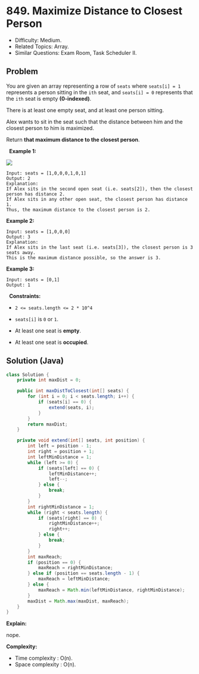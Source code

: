 # 849. Maximize Distance to Closest Person

- Difficulty: Medium.
- Related Topics: Array.
- Similar Questions: Exam Room, Task Scheduler II.

## Problem

You are given an array representing a row of ```seats``` where ```seats[i] = 1``` represents a person sitting in the ```ith``` seat, and ```seats[i] = 0``` represents that the ```ith``` seat is empty **(0-indexed)**.

There is at least one empty seat, and at least one person sitting.

Alex wants to sit in the seat such that the distance between him and the closest person to him is maximized. 

Return **that maximum distance to the closest person**.

 
**Example 1:**

![](https://assets.leetcode.com/uploads/2020/09/10/distance.jpg)

```
Input: seats = [1,0,0,0,1,0,1]
Output: 2
Explanation: 
If Alex sits in the second open seat (i.e. seats[2]), then the closest person has distance 2.
If Alex sits in any other open seat, the closest person has distance 1.
Thus, the maximum distance to the closest person is 2.
```

**Example 2:**

```
Input: seats = [1,0,0,0]
Output: 3
Explanation: 
If Alex sits in the last seat (i.e. seats[3]), the closest person is 3 seats away.
This is the maximum distance possible, so the answer is 3.
```

**Example 3:**

```
Input: seats = [0,1]
Output: 1
```

 
**Constraints:**


	
- ```2 <= seats.length <= 2 * 10^4```
	
- ```seats[i]``` is ```0``` or ```1```.
	
- At least one seat is **empty**.
	
- At least one seat is **occupied**.



## Solution (Java)

```java
class Solution {
    private int maxDist = 0;

    public int maxDistToClosest(int[] seats) {
        for (int i = 0; i < seats.length; i++) {
            if (seats[i] == 0) {
                extend(seats, i);
            }
        }
        return maxDist;
    }

    private void extend(int[] seats, int position) {
        int left = position - 1;
        int right = position + 1;
        int leftMinDistance = 1;
        while (left >= 0) {
            if (seats[left] == 0) {
                leftMinDistance++;
                left--;
            } else {
                break;
            }
        }
        int rightMinDistance = 1;
        while (right < seats.length) {
            if (seats[right] == 0) {
                rightMinDistance++;
                right++;
            } else {
                break;
            }
        }
        int maxReach;
        if (position == 0) {
            maxReach = rightMinDistance;
        } else if (position == seats.length - 1) {
            maxReach = leftMinDistance;
        } else {
            maxReach = Math.min(leftMinDistance, rightMinDistance);
        }
        maxDist = Math.max(maxDist, maxReach);
    }
}
```

**Explain:**

nope.

**Complexity:**

* Time complexity : O(n).
* Space complexity : O(n).
